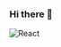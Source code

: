 ### Hi there 👋

<!--
**Ozair-Rahman/Ozair-Rahman** is a ✨ _special_ ✨ repository because its `README.md` (this file) appears on your GitHub profile.

Here are some ideas to get you started:

- 🔭 I’m currently working on ...
- 🌱 I’m currently learning ...
- 👯 I’m looking to collaborate on ...
- 🤔 I’m looking for help with ...
- 💬 Ask me about ...
- 📫 How to reach me: ...
- 😄 Pronouns: ...
- ⚡ Fun fact: ...
-->


![React](https://img.shields.io/badge/react-%2320232a.svg?style=for-the-badge&logo=react&logoColor=%2361DAFB)
